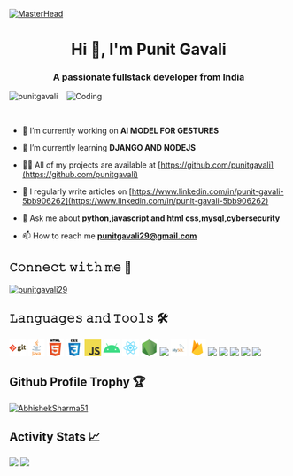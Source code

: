 [![MasterHead](https://1.bp.blogspot.com/-7A4WynwLsMw/XbBpCXG8fHI/AAAAAAAAMt4/uOa1bpLskYgrwGbllhSu2SDj_Mig8SXJQCLcBGAsYHQ/s1600/2000_600px.gif)](https://rishavchanda.io)
<h1 align="center">Hi 👋, I'm Punit Gavali</h1>
<h3 align="center">A passionate fullstack developer from India</h3>

<img align="right" alt="Coding" width="400" src="https://media2.giphy.com/media/v1.Y2lkPTc5MGI3NjExZTUyOWVmOWQzMjcwNjA1YTY2MjhkZmY2NzE2MTM3OTFmYmE2YWJhNyZlcD12MV9pbnRlcm5hbF9naWZzX2dpZklkJmN0PWc/qgQUggAC3Pfv687qPC/giphy.gif">

<p align="left"> <img src="https://komarev.com/ghpvc/?username=punitgavali&label=Profile%20views&color=0e75b6&style=flat" alt="punitgavali" /> </p>

<p align="left"> <a href="https://twitter.com/" target="blank"><img src="https://img.shields.io/twitter/follow/?logo=twitter&style=for-the-badge" alt="" /></a> </p>

- 🔭 I’m currently working on **AI MODEL FOR GESTURES**

- 🌱 I’m currently learning **DJANGO AND NODEJS**

- 👨‍💻 All of my projects are available at [https://github.com/punitgavali](https://github.com/punitgavali)

- 📝 I regularly write articles on [https://www.linkedin.com/in/punit-gavali-5bb906262](https://www.linkedin.com/in/punit-gavali-5bb906262)

- 💬 Ask me about **python,javascript and html css,mysql,cybersecurity**

- 📫 How to reach me **punitgavali29@gmail.com**

## 𝙲𝚘𝚗𝚗𝚎𝚌𝚝 𝚠𝚒𝚝𝚑 𝚖𝚎 🤝  
<p align="left">
<a href="https://linkedin.com/in/punitgavali29" target="blank"><img align="center" src="https://raw.githubusercontent.com/rahuldkjain/github-profile-readme-generator/master/src/images/icons/Social/linked-in-alt.svg" alt="punitgavali29" height="30" width="40" /></a>
</p>

## 𝙻𝚊𝚗𝚐𝚞𝚊𝚐𝚎𝚜 𝚊𝚗𝚍 𝚃𝚘𝚘𝚕𝚜 🛠  

<code><img height="30" src="https://raw.githubusercontent.com/github/explore/80688e429a7d4ef2fca1e82350fe8e3517d3494d/topics/git/git.png"></code>
<code><img height="30" src="https://raw.githubusercontent.com/github/explore/80688e429a7d4ef2fca1e82350fe8e3517d3494d/topics/java/java.png"></code>
<code><img height="30" src="https://raw.githubusercontent.com/github/explore/80688e429a7d4ef2fca1e82350fe8e3517d3494d/topics/html/html.png"></code>
<code><img height="30" src="https://raw.githubusercontent.com/github/explore/80688e429a7d4ef2fca1e82350fe8e3517d3494d/topics/css/css.png"></code>
<code><img height="30" src="https://raw.githubusercontent.com/github/explore/80688e429a7d4ef2fca1e82350fe8e3517d3494d/topics/javascript/javascript.png"></code>
<code><img height="30" src="https://raw.githubusercontent.com/github/explore/80688e429a7d4ef2fca1e82350fe8e3517d3494d/topics/android/android.png"></code>
<code><img height="30" src="https://raw.githubusercontent.com/github/explore/80688e429a7d4ef2fca1e82350fe8e3517d3494d/topics/react/react.png"></code> 
<code><img height="30" src="https://raw.githubusercontent.com/github/explore/80688e429a7d4ef2fca1e82350fe8e3517d3494d/topics/nodejs/nodejs.png"></code>
<code><img height="30" src="https://upload.wikimedia.org/wikipedia/commons/thumb/a/ae/Github-desktop-logo-symbol.svg/1024px-Github-desktop-logo-symbol.svg.png"></code>
<code><img height="30" src="https://raw.githubusercontent.com/github/explore/80688e429a7d4ef2fca1e82350fe8e3517d3494d/topics/mysql/mysql.png"></code>
<code><img height="30" src="https://raw.githubusercontent.com/github/explore/80688e429a7d4ef2fca1e82350fe8e3517d3494d/topics/firebase/firebase.png"></code>
<code><img height="30" src="https://upload.wikimedia.org/wikipedia/commons/thumb/b/b2/Bootstrap_logo.svg/1024px-Bootstrap_logo.svg.png"></code>
<code><img height="30" src="https://cdn.iconscout.com/icon/free/png-512/c-programming-569564.png"></code>
<code><img height="30" src="https://e7.pngegg.com/pngimages/46/626/png-clipart-c-logo-the-c-programming-language-computer-icons-computer-programming-source-code-programming-miscellaneous-template.png"></code>
<code><img height="30" src="https://upload.wikimedia.org/wikipedia/en/d/d2/Sublime_Text_3_logo.png"></code>
<code><img height="30" src="https://upload.wikimedia.org/wikipedia/commons/thumb/9/9a/Visual_Studio_Code_1.35_icon.svg/1024px-Visual_Studio_Code_1.35_icon.svg.png"></code>

## Github Profile Trophy 🏆

<p align="left"> <a href="#"><img src="https://github-profile-trophy.vercel.app/?username=abhisheksharma-ab&row=1&theme=monokai&no-frame=true&no-bg=true"       alt="AbhishekSharma51" /></a></p>
<p align="Center" >

## Activity Stats 📈      
![](http://github-profile-summary-cards.vercel.app/api/cards/stats?username=aryank-08&theme=2077)
![](http://github-profile-summary-cards.vercel.app/api/cards/repos-per-language?username=aryank-08&theme=2077)
